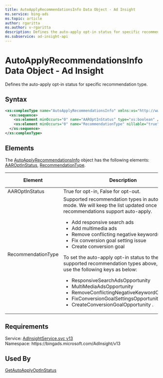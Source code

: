 ```yaml
---
title: AutoApplyRecommendationsInfo Data Object - Ad Insight
ms.service: bing-ads
ms.topic: article
author: rgaritta
ms.author: v-rgaritta
description: Defines the auto-apply opt-in status for specific recommendation type.
ms.subservice: ad-insight-api
---
```

# AutoApplyRecommendationsInfo Data Object - Ad Insight
Defines the auto-apply opt-in status for specific recommendation type. 

## Syntax
```xml
<xs:complexType name="AutoApplyRecommendationsInfo" xmlns:xs="http://www.w3.org/2001/XMLSchema">
  <xs:sequence>
    <xs:element minOccurs="0" name="AAROptInStatus" type="xs:boolean" />
    <xs:element minOccurs="0" name="RecommendationType" nillable="true" type="xs:string" />
  </xs:sequence>
</xs:complexType>
```

## <a name="elements"></a>Elements

The [AutoApplyRecommendationsInfo](autoapplyrecommendationsinfo.md) object has the following elements: [AAROptInStatus](#aaroptinstatus), [RecommendationType](#recommendationtype).

|Element|Description|Data Type|
|-----------|---------------|-------------|
|<a name="aaroptinstatus"></a>AAROptInStatus|True for opt-in, False for opt-out.|**boolean**|
|<a name="recommendationtype"></a>RecommendationType|Supported recommendation types in auto-apply mode. We will keep the list updated once new recommendations support auto-apply.<ul><li>Add responsive search ads <li>Add multimedia ads <li>Remove conflicting negative keywords <li>Fix conversion goal setting issue <li>Create conversion goal</ul>To set the auto-apply opt-in status to the supported recommendation types above, please use the following keys as below: <ul><li>ResponsiveSearchAdsOpportunity <li>MultiMediaAdsOpportunity <li>RemoveConflictingNegativeKeywordOpportunity <li>FixConversionGoalSettingsOpportunity <li>CreateConversionGoalOpportunity .|**string**|

## Requirements
Service: [AdInsightService.svc v13](https://adinsight.api.bingads.microsoft.com/Api/Advertiser/AdInsight/v13/AdInsightService.svc)  
Namespace: https\://bingads.microsoft.com/AdInsight/v13  

## Used By
[GetAutoApplyOptInStatus](getautoapplyoptinstatus.md)  
